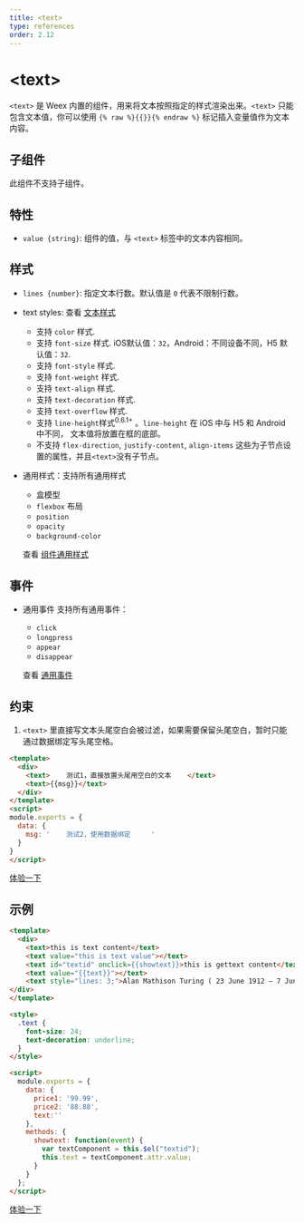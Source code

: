```yaml
---
title: <text>
type: references
order: 2.12
---
```


# &lt;text&gt;

`<text>` 是 Weex 内置的组件，用来将文本按照指定的样式渲染出来。`<text>` 只能包含文本值，你可以使用 `{% raw %}{{}}{% endraw %}` 标记插入变量值作为文本内容。

## 子组件

此组件不支持子组件。

## 特性

- `value {string}`: 组件的值，与 `<text>` 标签中的文本内容相同。

## 样式

- `lines {number}`: 指定文本行数。默认值是 `0` 代表不限制行数。
- text styles: 查看 [文本样式](https://alibaba.github.io/weex/cn/doc/references/text-style.html)

  - 支持 `color` 样式.
  - 支持 `font-size` 样式. iOS默认值：`32`，Android：不同设备不同，H5 默认值：`32`.
  - 支持 `font-style` 样式.
  - 支持 `font-weight` 样式.
  - 支持 `text-align` 样式.
  - 支持 `text-decoration` 样式.
  - 支持 `text-overflow` 样式.
  - 支持 `line-height`样式<sup class="wx-v">0.6.1+</sup> 。`line-height` 在 iOS 中与 H5 和 Android 中不同， 文本值将放置在框的底部。
  - 不支持 `flex-direction`, `justify-content`, `align-items` 这些为子节点设置的属性，并且`<text>`没有子节点。

- 通用样式：支持所有通用样式

  - 盒模型
  - `flexbox` 布局
  - `position`
  - `opacity`
  - `background-color`

  查看 [组件通用样式](https://alibaba.github.io/weex/cn/doc/references/common-style.html)

## 事件

- 通用事件
  支持所有通用事件：

  - `click`
  - `longpress`
  - `appear`
  - `disappear`

  查看 [通用事件](https://alibaba.github.io/weex/cn/doc/references/common-event.html)

## 约束

1. `<text>` 里直接写文本头尾空白会被过滤，如果需要保留头尾空白，暂时只能通过数据绑定写头尾空格。

```html
<template>
  <div>
    <text>    测试1，直接放置头尾用空白的文本    </text>
    <text>{{msg}}</text>
  </div>
</template>
<script>
module.exports = {
  data: {
    msg: '    测试2，使用数据绑定     '
  }
}
</script>
```

[体验一下](http://dotwe.org/473d451e48ba322b606c4ba2577fd96a)

## 示例

```html
<template>
  <div>
    <text>this is text content</text>
    <text value="this is text value"></text>
    <text id="textid" onclick={{showtext}}>this is gettext content</text>
    <text value="{{text}}"></text>
    <text style="lines: 3;">Alan Mathison Turing ( 23 June 1912 – 7 June 1954) was an English computer scientist, mathematician, logician, cryptanalyst and theoretical biologist. He was highly influential in the development of theoretical computer science, providing a formalisation of the concepts of algorithm and computation with the Turing machine, which can be considered a model of a general purpose computer.Turing is widely considered to be the father of theoretical computer science and artificial intelligence.</text>
</div>
</template>

<style>
  .text {
    font-size: 24;
    text-decoration: underline;
  }
</style>

<script>
  module.exports = {
    data: {
      price1: '99.99',
      price2: '88.88',
      text:''
    },
    methods: {
      showtext: function(event) {
        var textComponent = this.$el("textid");
        this.text = textComponent.attr.value;
      }
    }
  };
</script>
```

[体验一下](http://dotwe.org/b2796940d6b9766000778c61446fcd26)
